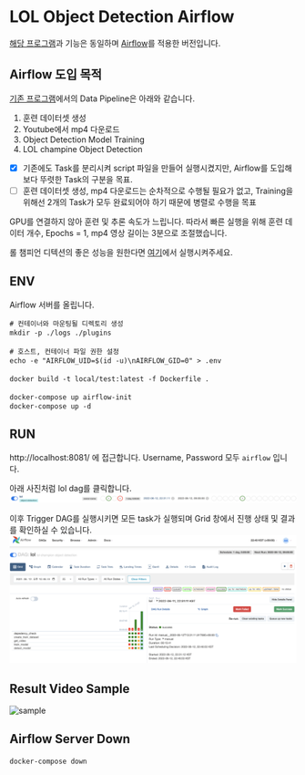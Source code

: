 # LOL Object Detection Airflow

[해당 프로그램](https://github.com/choseungje/lol_object_detection)과 기능은 동일하며 [Airflow](https://airflow.apache.org/docs/)를 적용한 버전입니다.

## Airflow 도입 목적
[기존 프로그램](https://github.com/choseungje/lol_object_detection)에서의 Data Pipeline은 아래와 같습니다.

1. 훈련 데이터셋 생성
2. Youtube에서 mp4 다운로드
3. Object Detection Model Training
4. LOL champine Object Detection

- [x] 기존에도 Task를 분리시켜 script 파일을 만들어 실행시켰지만, Airflow를 도입해 보다 뚜렷한 Task의 구분을 목표.
- [ ] 훈련 데이터셋 생성, mp4 다운로드는 순차적으로 수행될 필요가 없고, Training을 위해선 2개의 Task가 모두 완료되어야 하기 때문에 병렬로 수행을 목표

GPU를 연결하지 않아 훈련 및 추론 속도가 느립니다. 따라서 빠른 실행을 위해 훈련 데이터 개수, Epochs = 1, mp4 영상 길이는 3분으로 조절했습니다.

롤 챔피언 디텍션의 좋은 성능을 원한다면 [여기](https://github.com/choseungje/lol_object_detection)에서 실행시켜주세요.

## ENV

Airflow 서버를 올립니다.

```shell
# 컨테이너와 마운팅될 디렉토리 생성
mkdir -p ./logs ./plugins

# 호스트, 컨테이너 파일 권한 설정
echo -e "AIRFLOW_UID=$(id -u)\nAIRFLOW_GID=0" > .env

docker build -t local/test:latest -f Dockerfile .

docker-compose up airflow-init
docker-compose up -d
```

## RUN

http://localhost:8081/ 에 접근합니다.
Username, Password 모두 `airflow` 입니다.

아래 사진처럼 lol dag를 클릭합니다.
![dag](./images/dag.png)

이후 Trigger DAG를 실행시키면 모든 task가 실행되며 Grid 창에서 진행 상태 및 결과를 확인하실 수 있습니다.
![result](./images/result.png)

## Result Video Sample

![sample](sample.gif)

## Airflow Server Down

```shell
docker-compose down
```
